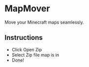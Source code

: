 # MapMover
Move your Minecraft maps seamlessly.

## Instructions
- Click Open Zip
- Select Zip file map is in
- Done!
